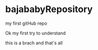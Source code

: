 # bajababyRepository
my first gitHub repo

Ok my first try to understand

this is a brach
and that's all
